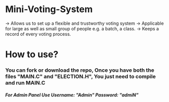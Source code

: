 # Mini-Voting-System

   -> Allows us to set up a flexible and trustworthy voting system
   -> Applicable for large as well as small group of people e.g. a batch, a class.
   -> Keeps a record of  every voting process.

# How to use?
### You can fork or download the repo, Once you have both the files "MAIN.C" and "ELECTION.H", You just need to compile and run MAIN.C

##### For Admin Panel Use Username: "Admin" Password: "admiN"
